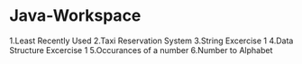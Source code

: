 # Java-Workspace


1.Least Recently Used
2.Taxi Reservation System
3.String Excercise 1
4.Data Structure Excercise 1
5.Occurances of a number
6.Number to Alphabet
